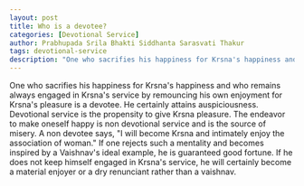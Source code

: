 ```yaml
---
layout: post
title: Who is a devotee?
categories: [Devotional Service]
author: Prabhupada Srila Bhakti Siddhanta Sarasvati Thakur
tags: devotional-service
description: "One who sacrifies his happiness for Krsna's happiness and who remains always engaged in Krsna's service by remouncing his own enjoyment for Krsna's pleasure is a devotee. He certainly attains auspiciousness. Devotional service is the propensity to give Krsna pleasure. The endeavor to make oneself happy is non devotional service and is the source of misery."
---
```


One who sacrifies his happiness for Krsna's happiness and who remains always engaged in Krsna's service by remouncing his own enjoyment for Krsna's pleasure is a devotee. He certainly attains auspiciousness. Devotional service is the propensity to give Krsna pleasure. The endeavor to make oneself happy is non devotional service and is the source of misery. A non devotee says, "I will become Krsna and intimately enjoy the association of woman." If one rejects such a mentality and becomes inspired by a Vaishnav's ideal example, he is guaranteed good fortune. If he does not keep himself engaged in Krsna's service, he will certainly become a material enjoyer or a dry renunciant rather than a vaishnav.





















